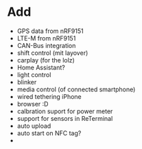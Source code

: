 # Add
- GPS data from nRF9151
- LTE-M from nRF9151
- CAN-Bus integration
- shift control (mit layover)
- carplay (for the lolz)
- Home Assistant?
- light control
- blinker
- media control (of connected smartphone)
- wired tethering iPhone
- browser :D
- calbration suport for power meter
- support for sensors in ReTerminal
- auto upload
- auto start on NFC tag?
- 
